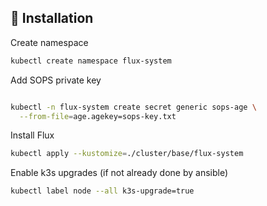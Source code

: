 ## :construction: Installation

Create namespace
```bash
kubectl create namespace flux-system
```

Add SOPS private key
```bash

kubectl -n flux-system create secret generic sops-age \
  --from-file=age.agekey=sops-key.txt
```

Install Flux
```bash
kubectl apply --kustomize=./cluster/base/flux-system
```

Enable k3s upgrades (if not already done by ansible)
```bash
kubectl label node --all k3s-upgrade=true
```